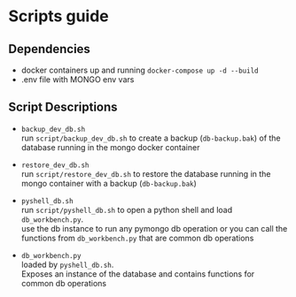 # Scripts guide

## Dependencies

- docker containers up and running `docker-compose up -d --build`
- .env file with MONGO env vars

## Script Descriptions

- `backup_dev_db.sh`  
  run `script/backup_dev_db.sh` to create a backup (`db-backup.bak`) of the database running in the mongo docker container

- `restore_dev_db.sh`  
  run `script/restore_dev_db.sh` to restore the database running in the mongo container with a backup (`db-backup.bak`)

- `pyshell_db.sh`  
  run `script/pyshell_db.sh` to open a python shell and load `db_workbench.py`.  
  use the db instance to run any pymongo db operation or you can call the functions from `db_workbench.py` that are common db operations

- `db_workbench.py`  
  loaded by `pyshell_db.sh`.  
  Exposes an instance of the database and contains functions for common db operations
